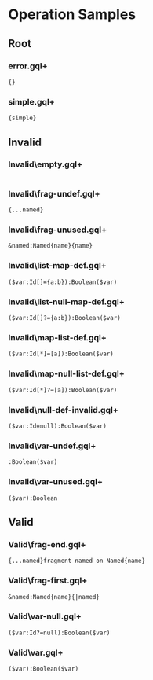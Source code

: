 # Operation Samples

## Root

### error.gql+

```
{}
```

### simple.gql+

```
{simple}
```

## Invalid

### Invalid\empty.gql+

```

```

### Invalid\frag-undef.gql+

```
{...named}
```

### Invalid\frag-unused.gql+

```
&named:Named{name}{name}
```

### Invalid\list-map-def.gql+

```
($var:Id[]={a:b}):Boolean($var)
```

### Invalid\list-null-map-def.gql+

```
($var:Id[]?={a:b}):Boolean($var)
```

### Invalid\map-list-def.gql+

```
($var:Id[*]=[a]):Boolean($var)
```

### Invalid\map-null-list-def.gql+

```
($var:Id[*]?=[a]):Boolean($var)
```

### Invalid\null-def-invalid.gql+

```
($var:Id=null):Boolean($var)
```

### Invalid\var-undef.gql+

```
:Boolean($var)
```

### Invalid\var-unused.gql+

```
($var):Boolean
```

## Valid

### Valid\frag-end.gql+

```
{...named}fragment named on Named{name}
```

### Valid\frag-first.gql+

```
&named:Named{name}{|named}
```

### Valid\var-null.gql+

```
($var:Id?=null):Boolean($var)
```

### Valid\var.gql+

```
($var):Boolean($var)
```
